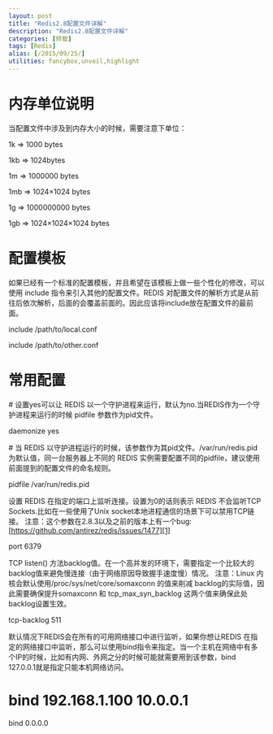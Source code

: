 ```yaml
---
layout: post
title: "Redis2.8配置文件详解"
description: "Redis2.8配置文件详解"
categories: [转载]
tags: [Redis]
alias: [/2015/09/25/]
utilities: fancybox,unveil,highlight
---
```


# 内存单位说明

当配置文件中涉及到内存大小的时候，需要注意下单位：

1k => 1000 bytes

1kb => 1024bytes

1m => 1000000 bytes

1mb => 1024×1024 bytes

1g => 1000000000 bytes

1gb => 1024×1024×1024 bytes


# 配置模板

如果已经有一个标准的配置模板，并且希望在该模板上做一些个性化的修改，可以使用 include 指令来引入其他的配置文件。REDIS 对配置文件的解析方式是从前往后依次解析，后面的会覆盖前面的。因此应该将include放在配置文件的最前面。

include /path/to/local.conf

include /path/to/other.conf


# 常用配置

\# 设置yes可以让 REDIS 以一个守护进程来运行，默认为no.当REDIS作为一个守护进程来运行的时候 pidfile 参数作为pid文件。

daemonize yes

\# 当 REDIS 以守护进程运行的时候，该参数作为其pid文件。/var/run/redis.pid为默认值，同一台服务器上不同的 REDIS 实例需要配置不同的pidfile，建议使用前面提到的配置文件的命名规则。

pidfile /var/run/redis.pid


设置 REDIS 在指定的端口上监听连接。设置为0的话则表示 REDIS 不会监听TCP Sockets.比如在一些使用了Unix socket本地进程通信的场景下可以禁用TCP链接。
注意：这个参数在2.8.3以及之前的版本上有一个bug: [https://github.com/antirez/redis/issues/1477][1]

port 6379


TCP listen() 方法backlog值。在一个高并发的环境下，需要指定一个比较大的backlog值来避免慢连接（由于网络原因导致握手速度慢）情况。
注意：Linux 内核会默认使用/proc/sys/net/core/somaxconn 的值来削减 backlog的实际值，因此需要确保提升somaxconn 和 tcp_max_syn_backlog 这两个值来确保此处backlog设置生效。

tcp-backlog 511


默认情况下REDIS会在所有的可用网络接口中进行监听，如果你想让REDIS 在指定的网络接口中监听，那么可以使用bind指令来指定。当一个主机在网络中有多个IP的时候，比如有内网、外网之分的时候可能就需要用到该参数，bind 127.0.0.1就是指定只能本机网络访问。
# bind 192.168.1.100 10.0.0.1
bind 0.0.0.0










[1]: https://github.com/antirez/redis/issues/1477





